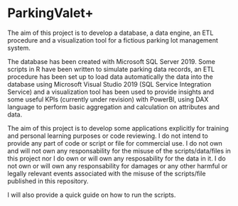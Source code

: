 # ParkingValet+
The aim of this project is to develop a database, a data engine, an ETL procedure and a visualization tool for a fictious parking lot management system.

The database has been created with Microsoft SQL Server 2019. Some scripts in R have been written to simulate parking data records, an ETL procedure has been set up to load data automatically the data into the database using Microsoft Visual Studio 2019 (SQL Service Integration Service) and a visualization tool has been used to provide insights and some useful KPIs (currently under revision) with PowerBI, using DAX language to perform basic aggregation and calculation on attributes and data.
  
The aim of this project is to develop some applications explicitly for training and personal learning purposes or code reviewing. I do not intend to provide any part of code or script or file for commercial use. I do not own and will not own any responsability for the misuse of the scripts/data/files in this project nor I do own or will own any resposability for the data in it. I do not own or will own any responsability for damages or any other harmful or legally relevant events associated with the misuse of the scripts/file published in this repository.

I will also provide a quick guide on how to run the scripts.
